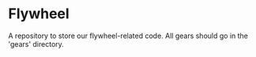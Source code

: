 # Flywheel

A repository to store our flywheel-related code.
All gears should go in the 'gears' directory.